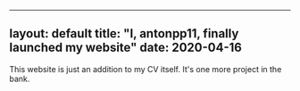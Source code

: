 
---
layout: default
title: "I, antonpp11, finally launched my website"
date: 2020-04-16
---

This website is just an addition to my CV itself. It's one more project in the bank.
